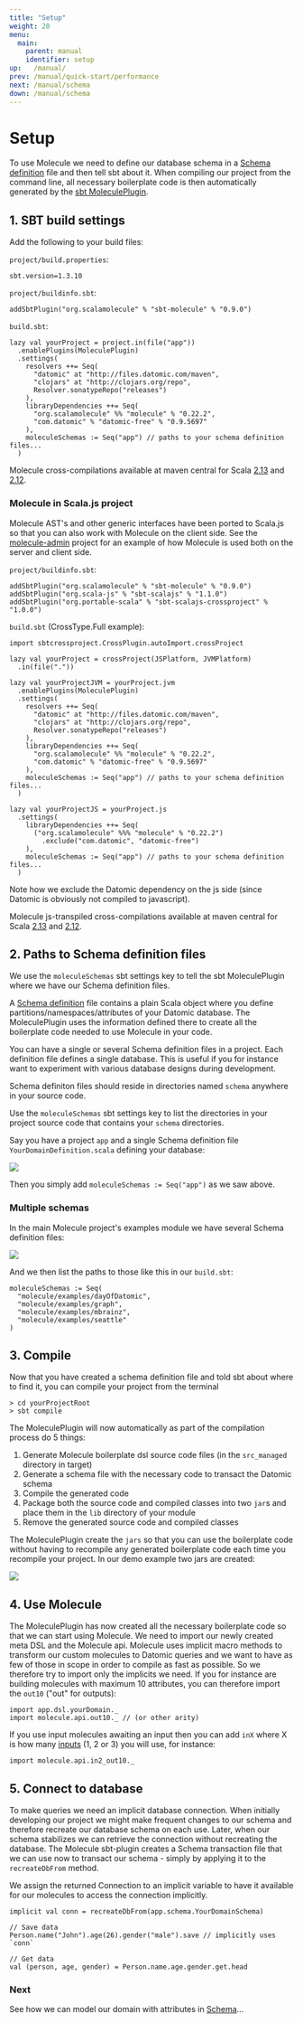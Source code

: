 ```yaml
---
title: "Setup"
weight: 20
menu:
  main:
    parent: manual
    identifier: setup
up:   /manual/
prev: /manual/quick-start/performance
next: /manual/schema
down: /manual/schema
---
```


# Setup

To use Molecule we need to define our database schema in a [Schema definition](/manual/schema) file and then tell
sbt about it. When compiling our project from the command line, all necessary boilerplate code is 
then automatically generated by the [sbt MoleculePlugin](https://github.com/scalamolecule/sbt-molecule).

## 1. SBT build settings

Add the following to your build files: 

`project/build.properties`:

```
sbt.version=1.3.10
```

`project/buildinfo.sbt`:

```
addSbtPlugin("org.scalamolecule" % "sbt-molecule" % "0.9.0")
```

`build.sbt`:

```
lazy val yourProject = project.in(file("app"))
  .enablePlugins(MoleculePlugin)
  .settings(
    resolvers ++= Seq(
      "datomic" at "http://files.datomic.com/maven",
      "clojars" at "http://clojars.org/repo",
      Resolver.sonatypeRepo("releases")
    ),
    libraryDependencies ++= Seq(
      "org.scalamolecule" %% "molecule" % "0.22.2",
      "com.datomic" % "datomic-free" % "0.9.5697"
    ),
    moleculeSchemas := Seq("app") // paths to your schema definition files...
  )
```
Molecule cross-compilations available at maven central for Scala 
[2.13](https://repo1.maven.org/maven2/org/scalamolecule/molecule_2.13/) and
[2.12](https://repo1.maven.org/maven2/org/scalamolecule/molecule_2.12/).


### Molecule in Scala.js project

Molecule AST's and other generic interfaces have been ported to Scala.js so
that you can also work with Molecule on the client side. 
See the [molecule-admin](https://github.com/scalamolecule/molecule-admin) project for
an example of how Molecule is used both on the server and client side.

`project/buildinfo.sbt`:

```
addSbtPlugin("org.scalamolecule" % "sbt-molecule" % "0.9.0")
addSbtPlugin("org.scala-js" % "sbt-scalajs" % "1.1.0")
addSbtPlugin("org.portable-scala" % "sbt-scalajs-crossproject" % "1.0.0")
```

`build.sbt` (CrossType.Full example):

```
import sbtcrossproject.CrossPlugin.autoImport.crossProject

lazy val yourProject = crossProject(JSPlatform, JVMPlatform)
  .in(file("."))

lazy val yourProjectJVM = yourProject.jvm
  .enablePlugins(MoleculePlugin)
  .settings(
    resolvers ++= Seq(
      "datomic" at "http://files.datomic.com/maven",
      "clojars" at "http://clojars.org/repo",
      Resolver.sonatypeRepo("releases")
    ),
    libraryDependencies ++= Seq(
      "org.scalamolecule" %% "molecule" % "0.22.2",
      "com.datomic" % "datomic-free" % "0.9.5697"
    ),
    moleculeSchemas := Seq("app") // paths to your schema definition files...
  )

lazy val yourProjectJS = yourProject.js
  .settings(
    libraryDependencies ++= Seq(
      ("org.scalamolecule" %%% "molecule" % "0.22.2")
        .exclude("com.datomic", "datomic-free")
    ),
    moleculeSchemas := Seq("app") // paths to your schema definition files...
  )
```
Note how we exclude the Datomic dependency on the js side (since Datomic is obviously not 
compiled to javascript).

Molecule js-transpiled cross-compilations available at maven central for Scala 
[2.13](https://repo1.maven.org/maven2/org/scalamolecule/molecule_sjs1_2.13/) and
[2.12](https://repo1.maven.org/maven2/org/scalamolecule/molecule_sjs1_2.12/).


## 2. Paths to Schema definition files

We use the `moleculeSchemas` sbt settings key to tell the sbt MoleculePlugin where we have our Schema definition files.

A [Schema definition](/manual/schema) file contains a plain Scala object where you define
partitions/namespaces/attributes of your Datomic database. The MoleculePlugin uses the information
defined there to create all the boilerplate code needed to use Molecule in your code.

You can have a single or several Schema definition files in a project. Each definition file defines a single database. 
This is useful if you for instance want to experiment with various database designs during development.

Schema definiton files should reside in directories named `schema` anywhere in your source code.

Use the `moleculeSchemas` sbt settings key to list the directories in your project source
code that contains your `schema` directories.

Say you have a project `app` and a single Schema definition file `YourDomainDefinition.scala`
defining your database:

![](/img/dirs1.png)

Then you simply add `moleculeSchemas := Seq("app")` as we saw above.

### Multiple schemas

In the main Molecule project's examples module we have several Schema definition files:

![](/img/dirs2.png)

And we then list the paths to those like this in our `build.sbt`:

```
moleculeSchemas := Seq(
  "molecule/examples/dayOfDatomic",
  "molecule/examples/graph",
  "molecule/examples/mbrainz",
  "molecule/examples/seattle"
)
```

## 3. Compile

Now that you have created a schema definition file and told sbt about where to find it, you can compile 
your project from the terminal

```
> cd yourProjectRoot
> sbt compile
```

The MoleculePlugin will now automatically as part of the compilation process do 5 things:

1. Generate Molecule boilerplate dsl source code files (in the `src_managed` directory in target)
2. Generate a schema file with the necessary code to transact the Datomic schema  
3. Compile the generated code
4. Package both the source code and compiled classes into two `jar`s and place them in the `lib` directory of your module
5. Remove the generated source code and compiled classes

The MoleculePlugin create the `jars` so that you can use the boilerplate code without having to recompile any 
generated boilerplate code each time you recompile your project. In our demo example two jars are created:

![](/img/dirs3.png)


## 4. Use Molecule

The MoleculePlugin has now created all the necessary boilerplate code so that we can start using Molecule. 
We need to import our newly created meta DSL and the Molecule api. Molecule uses implicit macro methods to
transform our custom molecules to Datomic queries and we want to have as few of those in scope in order
to compile as fast as possible. So we therefore try to import only the implicits we need. If you for
instance are building molecules with maximum 10 attributes, you can therefore import the `out10` ("out"
for outputs):
```
import app.dsl.yourDomain._
import molecule.api.out10._ // (or other arity)
```
If you use input molecules awaiting an input then you can add `inX` where X is
how many [inputs](/manual/attributes/parameterized/) (1, 2 or 3) you will use, for instance:
```
import molecule.api.in2_out10._
```


## 5. Connect to database

To make queries we need an implicit database connection. When initially developing our project
we might make frequent changes to our schema and therefore recreate our database schema on each use. Later, when
our schema stabilizes we can retrieve the connection without recreating the database. The Molecule
sbt-plugin creates a Schema transaction file that we can use now to transact our schema - simply by applying it
to the `recreateDbFrom` method. 

We assign the returned Connection to an implicit variable to have it available for our molecules to 
access the connection implicitly.

```
implicit val conn = recreateDbFrom(app.schema.YourDomainSchema)

// Save data
Person.name("John").age(26).gender("male").save // implicitly uses `conn`

// Get data
val (person, age, gender) = Person.name.age.gender.get.head
```

### Next

See how we can model our domain with attributes in [Schema](/manual/schema/)...
